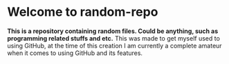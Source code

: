# Welcome to random-repo

**This is a repository containing random files. Could be anything, such as programming related stuffs and etc.**
This was made to get myself used to using GitHub, at the time of this creation I am currently a complete amateur when it comes to using GitHub and its features.

